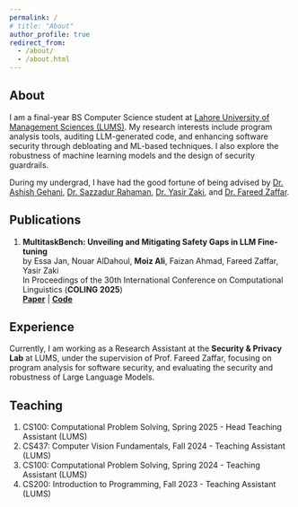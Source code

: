 ```yaml
---
permalink: /
# title: "About"
author_profile: true
redirect_from: 
  - /about/
  - /about.html
---
```


## About

I am a final-year BS Computer Science student at [Lahore University of Management Sciences (LUMS)](https://lums.edu.pk/). My research interests include program analysis tools, auditing LLM-generated code, and enhancing software security through debloating and ML-based techniques. I also explore the robustness of machine learning models and the design of security guardrails. 

During my undergrad, I have had the good fortune of being advised by [Dr. Ashish Gehani](https://www.csl.sri.com/people/gehani/), [Dr. Sazzadur Rahaman](https://sazzadur.com/), [Dr. Yasir Zaki](https://yasirzaki.net/), and [Dr. Fareed Zaffar](https://lums.edu.pk/lums_employee/422).


## Publications  

1. **MultitaskBench: Unveiling and Mitigating Safety Gaps in LLM Fine-tuning**  
by Essa Jan, Nouar AlDahoul, **Moiz Ali**, Faizan Ahmad, Fareed Zaffar, Yasir Zaki  
In Proceedings of the 30th International Conference on Computational Linguistics (**COLING 2025**)  
[**Paper**](https://aclanthology.org/2025.coling-main.606.pdf) | [**Code**](https://github.com/comnetsAD/LLMSafetyGuardrails)  


## Experience

Currently, I am working as a Research Assistant at the **Security & Privacy Lab** at LUMS, under the supervision of Prof. Fareed Zaffar, focusing on program analysis for software security, and evaluating the security and robustness of Large Language Models.

## Teaching

1. CS100: Computational Problem Solving, Spring 2025 - Head Teaching Assistant (LUMS)
2. CS437: Computer Vision Fundamentals, Fall 2024 - Teaching Assistant (LUMS)
3. CS100: Computational Problem Solving, Spring 2024 - Teaching Assistant (LUMS)
4. CS200: Introduction to Programming, Fall 2023 - Teaching Assistant (LUMS)

<!-- For more info
------
More info about configuring Academic Pages can be found in [the guide](https://academicpages.github.io/markdown/). The [guides for the Minimal Mistakes theme](https://mmistakes.github.io/minimal-mistakes/docs/configuration/) (which this theme was forked from) might also be helpful. -->
